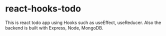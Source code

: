 # react-hooks-todo
This is react todo app using Hooks such as useEffect, useReducer.
Also the backend is built with Express, Node, MongoDB.

